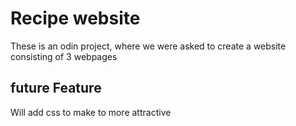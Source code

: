 # Recipe website
These is an odin project, where we were asked to create a website consisting of 3 webpages
## future Feature
Will add css to make to more attractive